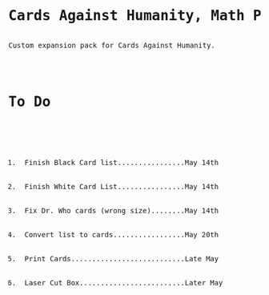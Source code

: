 <PRE>
<H1>
Cards Against Humanity, Math Pod
</H1>
Custom expansion pack for Cards Against Humanity.

<h1>
To Do
</h1>

<OL>
  <LI> Finish Black Card list................May 14th </LI>
  <LI> Finish White Card List................May 14th </LI>
  <LI> Fix Dr. Who cards (wrong size)........May 14th </LI>
  <LI> Convert list to cards.................May 20th </LI>
  <LI> Print Cards...........................Late May </LI>
  <LI> Laser Cut Box.........................Later May</LI>
</PRE>
